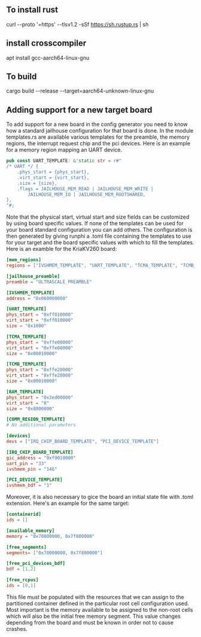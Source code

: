 ## To install rust 
curl --proto '=https' --tlsv1.2 -sSf https://sh.rustup.rs | sh
## install crosscompiler
apt install gcc-aarch64-linux-gnu 
## To build
cargo build --release --target=aarch64-unknown-linux-gnu
## Adding support for a new target board
To add support for a new board in the config generator you need to know how a standard jailhouse configuration for that board is done. In the module templates.rs are available various templates for the preamble, the memory regions, the interrupt request chip and the pci devices. 
Here is an example for a memory region mapping an UART device.
```rust
pub const UART_TEMPLATE: &'static str = r#"
/* UART */ {
    .phys_start = {phys_start},
    .virt_start = {virt_start},
    .size = {size},
    .flags = JAILHOUSE_MEM_READ | JAILHOUSE_MEM_WRITE |
        JAILHOUSE_MEM_IO | JAILHOUSE_MEM_ROOTSHARED,
},
"#;
```
Note that the physical start, virtual start and size fields can be customized by using board specific values.
If none of the templates can be used for your board standard configuration you can add others. 
The configuration is then generated by giving runphi a .toml file containing the templates to use for your target and the board specific values with which to fill the templates.
Here is an examble for the KriaKV260 board:
```toml
[mem_regions]
regions = ["IVSHMEM_TEMPLATE", "UART_TEMPLATE", "TCMA_TEMPLATE", "TCMB_TEMPLATE", "RAM_TEMPLATE", "COMM_REGION_TEMPLATE"]

[jailhouse_preamble]
preamble = "ULTRASCALE_PREAMBLE"

[IVSHMEM_TEMPLATE]
address = "0x060000000"

[UART_TEMPLATE]
phys_start = "0xff010000"
virt_start = "0xff010000"
size = "0x1000"

[TCMA_TEMPLATE]
phys_start = "0xffe00000"
virt_start = "0xffe00000"
size = "0x00010000"

[TCMB_TEMPLATE]
phys_start = "0xffe20000"
virt_start = "0xffe20000"
size = "0x00010000"

[RAM_TEMPLATE]
phys_start = "0x3ed00000"
virt_start = "0"
size = "0x8000000"

[COMM_REGION_TEMPLATE]
# No additional parameters

[devices]
devs = ["IRQ_CHIP_BOARD_TEMPLATE", "PCI_DEVICE_TEMPLATE"]

[IRQ_CHIP_BOARD_TEMPLATE]
gic_address = "0xf9010000"
uart_pin = "33"
ivshmem_pin = "146"

[PCI_DEVICE_TEMPLATE]
ivshmem_bdf = "1"
```

Moreover, it is also necessary to gice the board an initial state file with .toml extension. 
Here's an example for the same target:
```toml
[containerid]
ids = []

[available_memory]
memory = "0x70000000, 0x7f800000"

[free_segments]
segments= ["0x70000000, 0x7f800000"]

[free_pci_devices_bdf]
bdf = [1,2]

[free_rcpus]
ids = [0,1]
```
This file must be populated with the resources that we can assign to the partitioned container defined in the particular root cell configuration used. Most important is the memory available to be assigned to the non-root cells which will also be the initial free memory segment. This value changes depending from the board and must be known in order not to cause crashes.
